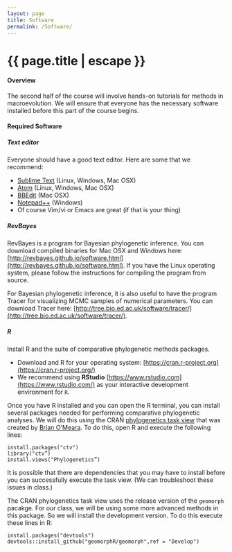 ```yaml
---
layout: page
title: Software
permalink: /Software/
---
```


<h1 class="page-title">{{ page.title | escape }}</h1>

#### Overview

The second half of the course will involve hands-on tutorials for methods in macroevolution. We will ensure that everyone has the necessary software installed before this part of the course begins. 

#### Required Software

<div class="divider"></div>

##### Text editor

Everyone should have a good text editor. Here are some that we recommend:

* [Sublime Text](https://www.sublimetext.com/) (Linux, Windows, Mac OSX)
* [Atom](https://atom.io) (Linux, Windows, Mac OSX)
* [BBEdit](https://www.barebones.com/products/bbedit/) (Mac OSX)
* [Notepad++](https://notepad-plus-plus.org/) (Windows)
* Of course Vim/vi or Emacs are great (if that is your thing)

<div class="divider"></div>


##### RevBayes

RevBayes is a program for Bayesian phylogenetic inference. You can download compiled binaries for Mac OSX and Windows here: [http://revbayes.github.io/software.html](http://revbayes.github.io/software.html). If you have the Linux operating system, please follow the instructions for compiling the program from source.

For Bayesian phylogenetic inference, it is also useful to have the program Tracer for visualizing MCMC samples of numerical parameters. You can download Tracer here: [http://tree.bio.ed.ac.uk/software/tracer/](http://tree.bio.ed.ac.uk/software/tracer/).

<div class="divider"></div>

##### R

Install R and the suite of comparative phylogenetic methods packages.

* Download and R for your operating system: [https://cran.r-project.org](https://cran.r-project.org/)
* We recommend using **RStudio** [https://www.rstudio.com](https://www.rstudio.com/) as your interactive development environment for `R`.

Once you have R installed and you can open the R terminal, you can install several packages needed for performing comparative phylogenetic analyses. We will do this using the CRAN [phylogenetics task view](https://cran.r-project.org/web/views/Phylogenetics.html) that was created by [Brian O'Meara](http://brianomeara.info/). To do this, open R and execute the following lines:

```
install.packages("ctv")
library("ctv”)
install.views("Phylogenetics”)
```

It is possible that there are dependencies that you may have to install before you can successfully execute the task view. (We can troubleshoot these issues in class.)

The CRAN phylogenetics task view uses the release version of the `geomorph` pacakge. For our class, we will be using some more advanced methods in this package. So we will install the development version. To do this execute these lines in R:

```
install.packages("devtools")
devtools::install_github("geomorphR/geomorph",ref = "Develop")
```


<div class="divider"></div>

